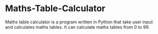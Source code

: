 # Maths-Table-Calculator
Maths table calculator is a program written in Python that take user input and calculates maths tables. It can calculate maths tables from 0 to 99.
